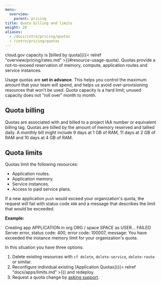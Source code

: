 ```yaml
---
menu:
  overview:
    parent: pricing
title: Quota billing and limits
weight: 20
aliases:
  - /docs/intro/pricing/quotas
  - /intro/pricing/quotas
---
```


cloud.gov capacity is [billed by quota]({{< relref "overview/pricing/rates.md" >}}#resource-usage-quota). Quotas provide a not-to-exceed reservation of memory, compute, application routes and service instances.

Usage quotas are **set in advance**. This helps you control the maximum amount that your team will spend, and helps us avoid over-provisioning resources that won’t be used. Quota capacity is a hard limit; unused capacity does not "roll over" month to month.

## Quota billing

Quotas are associated with and billed to a project IAA number or equivalent billing tag. Quotas are billed by the amount of memory reserved and tallied daily. A monthly bill might include 9 days at 1 GB of RAM, 11 days at 2 GB of RAM and 10 days at 4 GB of RAM.

## Quota limits

Quotas limit the following resources:  

- Application routes.  
- Application memory.  
- Service instances.  
- Access to paid service plans.  

If a new application `push` would exceed your organization's quota, the request will fail with status code `400` and a message that describes the limit that would be exceeded.

**Example:**

  Creating app APPLICATION in org ORG / space SPACE as USER...
  FAILED
  Server error, status code: 400, error code: 100007, message: You have exceeded the instance memory limit for your organization's quota.

In this situation you have three options:

1. Delete existing resources with `cf delete`, `delete-service`, `delete-route` or similar.
2. Reconfigure individual existing [Application Quotas]({{< relref "docs/apps/limits.md" >}}) and redeploy.
3. Request a quota change by [asking support](/help/).
